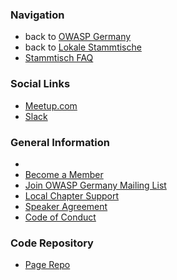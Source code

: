 ### Navigation

* back to [OWASP Germany](/www-chapter-germany/)
* back to [Lokale Stammtische](/www-chapter-germany/stammtische/#lokale-stammtische)
* [Stammtisch FAQ](/www-chapter-germany/stammtische/#stammtisch-faq)

### Social Links

* [Meetup.com][meetup]
* [Slack][slack]

### General Information
* 
* [Become a Member](https://www.owasp.org/index.php/Membership)
* [Join OWASP Germany Mailing List](https://groups.google.com/a/owasp.org/forum/#!forum/germany-chapter)
* [Local Chapter Support](https://owasp.org/donate)
* [Speaker Agreement](https://owasp.org/www-policy/legal/speaker-agreement)
* [Code of Conduct](https://owasp.org/www-policy/operational/conferences-events.html)

### Code Repository

* [Page Repo](https://github.com/OWASP/www-chapter-stuttgart)

[meetup]:   https://www.meetup.com/owasp-stuttgart-chapter/
[slack]:    https://owasp.slack.com/archives/C06GVF0P34Z
